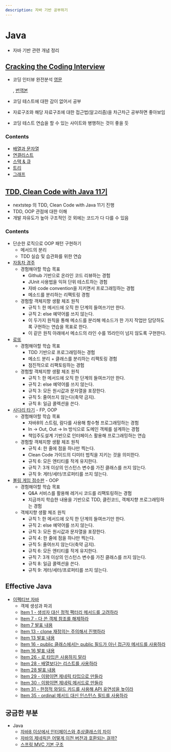 ```yaml
---
description: 자바 기반 공부하기
---
```


# Java

* 자바 기반 관련 개념 정리

## [Cracking the Coding Interview](cracking_the_coding_interview.md)

* 코딩 인터뷰 완전분석 [영문](https://www.crackingthecodinginterview.com/)

  , [번역본](https://blog.insightbook.co.kr/2017/08/07/%ec%bd%94%eb%94%a9-%ec%9d%b8%ed%84%b0%eb%b7%b0-%ec%99%84%ec%a0%84-%eb%b6%84%ec%84%9d-189%ea%b0%80%ec%a7%80-%ed%94%84%eb%a1%9c%ea%b7%b8%eb%9e%98%eb%b0%8d-%eb%ac%b8%ec%a0%9c%ec%99%80-%ed%95%b4%eb%b2%95/)

* 코딩 테스트에 대한 감이 없어서 공부
* 자료구조와 해당 자료구조에 대한 접근법\(알고리즘\)을 차근차근 공부하면 좋아보임
* 코딩 테스트 연습을 할 수 있는 사이트와 병행하는 것이 좋을 듯

### Contents

* [배열과 문자열](https://github.com/SeokRae/TIL/tree/27b5b8caab8e8306e370774974f989ea83a2b1ca/java/contents/cci/array_string.md)
* [연결리스트](https://github.com/SeokRae/TIL/tree/27b5b8caab8e8306e370774974f989ea83a2b1ca/java/contents/cci/linked_list.md)
* [스택 & 큐](https://github.com/SeokRae/TIL/tree/27b5b8caab8e8306e370774974f989ea83a2b1ca/java/contents/cci/stack_queue.md)
* [트리](https://github.com/SeokRae/TIL/tree/27b5b8caab8e8306e370774974f989ea83a2b1ca/java/contents/cci/tree.md)
* [그래프](https://github.com/SeokRae/TIL/tree/27b5b8caab8e8306e370774974f989ea83a2b1ca/java/contents/cci/graph.md)

## [TDD, Clean Code with Java 11기](tdd/)

* nextstep 의 TDD, Clean Code with Java 11기 진행
* TDD, OOP 관점에 대한 이해
* 개발 자유도가 높아 구조적인 것 외에는 코드가 다 다를 수 있음

### Contents

* 단순한 로직으로 OOP 패턴 구현하기
	* 메서드의 분리
	* TDD 실습 및 습관화를 위한 연습
* [자동차 경주](tdd/racing.md)
	* 경험해야할 학습 목표
		* Github 기반으로 온라인 코드 리뷰하는 경험
		* JUnit 사용법을 익혀 단위 테스트하는 경험
		* 자바 code convention을 지키면서 프로그래밍하는 경험
		* 메소드를 분리하는 리팩토링 경험
	* 경험할 객체지향 생활 체조 원칙
		* 규칙 1: 한 메서드에 오직 한 단계의 들여쓰기만 한다.
		* 규칙 2: else 예약어를 쓰지 않는다.
		* 이 두가지 원칙을 통해 메소드를 분리해 메소드가 한 가지 작업만 담당하도록 구현하는 연습을 목표로 한다.
		* 이 같은 원칙 아래에서 메소드의 라인 수를 15라인이 넘지 않도록 구현한다.
* [로또](tdd/lotto.md)
	* 경험해야할 학습 목표
		* TDD 기반으로 프로그래밍하는 경험
		* 메소드 분리 + 클래스를 분리하는 리팩토링 경험
		* 점진적으로 리팩토링하는 경험
	* 경험할 객체지향 생활 체조 원칙
		* 규칙 1: 한 메서드에 오직 한 단계의 들여쓰기만 한다.
		* 규칙 2: else 예약어를 쓰지 않는다.
		* 규칙 3: 모든 원시값과 문자열을 포장한다.
		* 규칙 5: 줄여쓰지 않는다\(축약 금지\).
		* 규칙 8: 일급 콜렉션을 쓴다.
* [사다리 타기](tdd/ladder.md) - FP, OOP
	* 경험해야할 학습 목표
		* 자바8의 스트림, 람다를 사용해 함수형 프로그래밍하는 경험
		* In -&gt; Out, Out -&gt; In 방식으로 도메인 객체를 설계하는 경험
		* 책임주도설계 기반으로 인터페이스 활용해 프로그래밍하는 연습
	* 경험할 객체지향 생활 체조 원칙
		* 규칙 4: 한 줄에 점을 하나만 찍는다.
		* Clean Code 가이드의 디미터 법칙을 지키는 것을 의미한다.
		* 규칙 6: 모든 엔티티를 작게 유지한다.
		* 규칙 7: 3개 이상의 인스턴스 변수를 가진 클래스를 쓰지 않는다.
		* 규칙 9: 게터/세터/프로퍼티를 쓰지 않는다.
* [볼링 게임 점수판](tdd/bowling.md) - OOP
	* 경험해야할 학습 목표
		* Q&A 서비스를 활용해 레거시 코드를 리팩토링하는 경험
		* 지금까지 학습한 내용을 기반으로 TDD, 클린코드, 객체지향 프로그래밍하는 경험
	* 객체지향 생활 체조 원칙
		* 규칙 1: 한 메서드에 오직 한 단계의 들여쓰기만 한다.
		* 규칙 2: else 예약어를 쓰지 않는다.
		* 규칙 3: 모든 원시값과 문자열을 포장한다.
		* 규칙 4: 한 줄에 점을 하나만 찍는다.
		* 규칙 5: 줄여쓰지 않는다\(축약 금지\).
		* 규칙 6: 모든 엔티티를 작게 유지한다.
		* 규칙 7: 3개 이상의 인스턴스 변수를 가진 클래스를 쓰지 않는다.
		* 규칙 8: 일급 콜렉션을 쓴다.
		* 규칙 9: 게터/세터/프로퍼티를 쓰지 않는다.

## Effective Java

* [이펙티브 자바](effactive/)
	* 객체 생성과 파괴
	* [Item 1 - 생성자 대신 정적 팩터리 메서드를 고려하라](https://github.com/SeokRae/TIL/tree/a4b39a9f4d4d80d2e9422187995f991dd679db49/java/contents/effactive/item_1.md)
	* [Item 7 - 다 쓴 객체 참조를 해제하라](effactive/item_7.md)
	* [Item 7 발표 내용](effactive/item7/item_7_ppt.md)
	* [Item 13 - clone 재정의는 주의해서 진행하라](effactive/item_13.md)
	* [Item 13 발표 내용](effactive/item13/item_13_mystyle.md)
	* [Item 16 - public 클래스에서는 public 필드가 아닌 접근자 메서드를 사용하라](effactive/item_16.md)
	* [Item 16 발표 내용](effactive/item16/item_16_ppt.md)
	* [Item 26 - 로 타입은 사용하지 말라](effactive/item_26.md)
	* [Item 28 - 배열보다는 리스트를 사용하라](effactive/item_28.md)
	* [Item 28 발표 내용](effactive/item28/item_28_ppt.md)
	* [Item 29 - 이왕이면 제네릭 타입으로 만들라](effactive/item_29.md)
	* [Item 30 - 이왕이면 제네릭 메서드로 만들라](effactive/item_30.md)
	* [Item 31 - 한정적 와일드 카드를 사용해 API 유연성을 높이라](effactive/item_31.md)
	* [Item 35 - ordinal 메서드 대신 인스턴스 필드를 사용하라](effactive/item_35.md)

## 궁금한 부분

* Java
	* [자바8 이상에서 인터페이스와 추상클래스의 차이](interview/interface_vs_abstract.md)
	* [자바의 제네릭은 어떻게 이전 버전과 호환되는 걸까?](interview/generics.md)
	* [스프링 MVC 기본 구조](interview/dispatcher_servlet.md)
